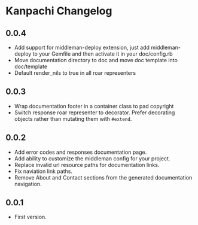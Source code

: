 # Kanpachi Changelog

## 0.0.4
* Add support for middleman-deploy extension, just add middleman-deploy to your
Gemfile and then activate it in your doc/config.rb
* Move documentation directory to doc and move doc template into doc/template
* Default render_nils to true in all roar representers

## 0.0.3
* Wrap documentation footer in a container class to pad copyright
* Switch response roar representer to decorator. Prefer decorating objects
rather than mutating them with `#extend`.

## 0.0.2

* Add error codes and responses documentation page.
* Add ability to customize the middleman config for your project.
* Replace invalid url resource paths for documentation links.
* Fix naviation link paths.
* Remove About and Contact sections from the generated documentation navigation.

## 0.0.1

* First version.